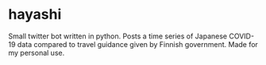 # hayashi
 Small twitter bot written in python. Posts a time series of Japanese COVID-19 data compared to travel guidance given by Finnish government. Made for my personal use. 

